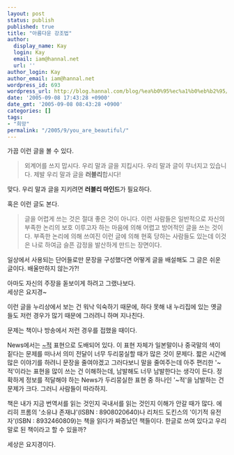 ```yaml
---
layout: post
status: publish
published: true
title: "아름다운 강조법"
author:
  display_name: Kay
  login: Kay
  email: iam@hannal.net
  url: ''
author_login: Kay
author_email: iam@hannal.net
wordpress_id: 693
wordpress_url: http://blog.hannal.com/blog/%ea%b0%95%ec%a1%b0%eb%b2%95/
date: '2005-09-08 17:43:28 +0900'
date_gmt: '2005-09-08 08:43:28 +0900'
categories: []
tags:
- "희망"
permalink: "/2005/9/you_are_beautiful/"
---
```

<p>가끔 이런 글을 볼 수 있다.</p>
<blockquote><p>외계어를 쓰지 맙시다. 우리 말과 글을 지킵시다. 우리 말과 글이 무너지고 있습니다. 제발 우리 말과 글을 <strong>러블리</strong>합시다!</p></blockquote>
<p>맞다. 우리 말과 글을 지키려면 <strong>러블리 마인드</strong>가 필요하다.</p>
<p>혹은 이런 글도 본다.</p>
<blockquote><p>글을 어렵게 쓰는 것은 절대 좋은 것이 아니다. 이런 사람들은 일반적으로 자신의 부족한 논리의 보호 이루고자 하는 마음에 의해 어렵고 방어적인 글을 쓰는 것이다. 부족한 논리에 의해 쓰여진 이런 글에 의해 현혹 당하는 사람들도 있는데 이것은 나로 하여금 슬픈 감정을 발산하게 만드는 장면이다.</p></blockquote>
<p>일상에서 사용되는 단어들로만 문장을 구성했다면 어떻게 글을 배설해도 그 글은 쉬운 글이다. 배울만하지 않는가?!</p>
<p>아마도 자신의 주장을 돋보이게 하려고 그랬나보다.<br />
세상은 요지경~</p>
<p><!--more--></p>
<p>이런 글을 누리상에서 보는 건 워낙 익숙하기 때문에, 하다 못해 내 누리집에 있는 옛글들도 저런 경우가 많기 때문에 그러려니 하며 지나친다.</p>
<p>문제는 책이나 방송에서 저런 경우를 접했을 때이다.</p>
<p>News에서는 <a href="http://blog.hannal.com/baruen_urimal/">~적</a> 표현으로 도배되어 있다. 이 표현 자체가 일본말이나 중국말의 색이 짙다는 문제를 떠나서 의미 전달이 너무 두리뭉실할 때가 많은 것이 문제다. 짧은 시간에 많은 이야기를 하려니 문장을 줄여야겠고 그러다보니 말을 줄여주는데 아주 편리한 '~적'이라는 표현을 많이 쓰는 건 이해하는데, 남발해도 너무 남발한다는 생각이 든다. 정확하게 정보를 적달해야 하는 News가 두리뭉실한 표현 중 하나인 '~적'을 남발하는 건 문제가 크다. 그러니 사람들이 따라하지.</p>
<p>책은 내가 지금 번역서를 읽는 것인지 국내서를 읽는 것인지 이해가 안갈 때가 많다. 에리히 프롬의 '소유냐 존재냐'(ISBN : 8908020640)나 리처드 도킨스의 '이기적 유전자'(ISBN : 8932460809)는 책을 읽다가 짜증났던 책들이다. 한글로 쓰여 있다고 우리말로 된 책이라고 할 수 있을까?</p>
<p>세상은 요지경이다.</p>

